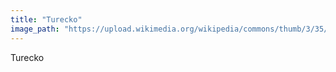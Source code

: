 ```yaml
---
title: "Turecko"
image_path: "https://upload.wikimedia.org/wikipedia/commons/thumb/3/35/Flag_of_the_Ottoman_Empire.svg/220px-Flag_of_the_Ottoman_Empire.svg.png"
---
```

Turecko